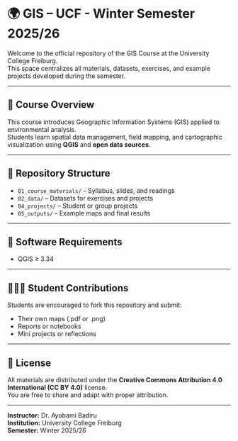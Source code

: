 # 🌍 GIS – UCF - Winter Semester 2025/26

Welcome to the official repository of the GIS Course at the University College Freiburg.  
This space centralizes all materials, datasets, exercises, and example projects developed during the semester.

---

## 📘 Course Overview
This course introduces Geographic Information Systems (GIS) applied to environmental analysis.  
Students learn spatial data management, field mapping, and cartographic visualization using **QGIS** and **open data sources**.

---

## 📂 Repository Structure
- `01_course_materials/` – Syllabus, slides, and readings  
- `02_data/` – Datasets for exercises and projects  
- `04_projects/` – Student or group projects  
- `05_outputs/` – Example maps and final results  

---

## 🧰 Software Requirements
- QGIS ≥ 3.34  

---

## 🧑🏾‍🎓 Student Contributions
Students are encouraged to fork this repository and submit:
- Their own maps (.pdf or .png)  
- Reports or notebooks  
- Mini projects or reflections

---

## 🌱 License
All materials are distributed under the **Creative Commons Attribution 4.0 International (CC BY 4.0)** license.  
You are free to share and adapt with proper attribution.

---

**Instructor:** Dr. Ayobami Badiru  
**Institution:** University College Freiburg   
**Semester:** Winter 2025/26  
